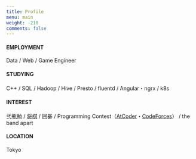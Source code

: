 ```yaml
---
title: Profile
menu: main
weight: -210
comments: false
---
```


#### EMPLOYMENT

Data / Web / Game Engineer

#### STUDYING

C++ / SQL / Hadoop / Hive / Presto / fluentd / Angular・ngrx / k8s

#### INTEREST

弐瓶勉 / [将棋](https://shogiwars.heroz.jp/users/nemu__tsuki) / 囲碁
 / Programming Contest（[AtCoder](https://atcoder.jp/users/nemupm)・[CodeForces](https://codeforces.com/profile/nemupm)）
 / the band apart

#### LOCATION

Tokyo

